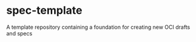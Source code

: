 # spec-template
A template repository containing a foundation for creating new OCI drafts and specs  
